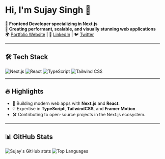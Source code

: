 # Hi, I'm Sujay Singh 👋

🚀 **Frontend Developer specializing in Next.js**  
🎨 **Creating performant, scalable, and visually stunning web applications**  
🌍 [Portfolio Website](https://yourwebsite.com) | 💼 [LinkedIn](https://linkedin.com/in/yourprofile) | 🐦 [Twitter](https://twitter.com/yourhandle)

---

## 🛠️ Tech Stack
![Next.js](https://img.shields.io/badge/-Next.js-000000?logo=nextdotjs&logoColor=white)
![React](https://img.shields.io/badge/-React-61DAFB?logo=react&logoColor=white)
![TypeScript](https://img.shields.io/badge/-TypeScript-3178C6?logo=typescript&logoColor=white)
![Tailwind CSS](https://img.shields.io/badge/-TailwindCSS-38B2AC?logo=tailwind-css&logoColor=white)

---

## 🔥 Highlights
- 🚀 Building modern web apps with **Next.js** and **React**.
- 💡 Expertise in **TypeScript**, **TailwindCSS**, and **Framer Motion**.
- 🛠️ Contributing to open-source projects in the Next.js ecosystem.

---

## 📊 GitHub Stats
![Sujay's GitHub stats](https://github-readme-stats.vercel.app/api?username=sujaysingh07&show_icons=true&theme=radical)
![Top Languages](https://github-readme-stats.vercel.app/api/top-langs/?username=sujaysingh07&layout=compact&theme=radical)
